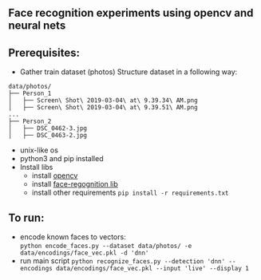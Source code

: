 ## Face recognition experiments using opencv and neural nets
 
## Prerequisites:
* Gather train dataset (photos)
Structure dataset in a following way:
```
data/photos/
├── Person_1
│   ├── Screen\ Shot\ 2019-03-04\ at\ 9.39.34\ AM.png
│   ├── Screen\ Shot\ 2019-03-04\ at\ 9.39.51\ AM.png
...
├── Person_2
│   ├── DSC_0462-3.jpg
│   ├── DSC_0463-2.jpg

```
* unix-like os
* python3 and pip installed
* Install libs 
   - install [opencv](https://medium.com/@nuwanprabhath/installing-opencv-in-macos-high-sierra-for-python-3-89c79f0a246a)
   - install [face-regognition lib](https://github.com/ageitgey/face_recognition#installation-options)
   - install other requirements `pip install -r requirements.txt`

## To run:

* encode known faces to vectors: <br>
`python encode_faces.py --dataset data/photos/ -e data/encodings/face_vec.pkl -d 'dnn'`
* run main script
`python recognize_faces.py --detection 'dnn' --encodings data/encodings/face_vec.pkl --input 'live' --display 1`